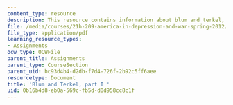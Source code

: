 ```yaml
---
content_type: resource
description: This resource contains information about blum and terkel, part I.
file: /media/courses/21h-209-america-in-depression-and-war-spring-2012/0b16b4d8eb0a569cfb5dd0d958cc8c1f_MIT21H_209S12_terkel1.pdf
file_type: application/pdf
learning_resource_types:
- Assignments
ocw_type: OCWFile
parent_title: Assignments
parent_type: CourseSection
parent_uid: bc93d4b4-d2db-f7d4-726f-2b92c5ff6aee
resourcetype: Document
title: 'Blum and Terkel, part I '
uid: 0b16b4d8-eb0a-569c-fb5d-d0d958cc8c1f
---
```

